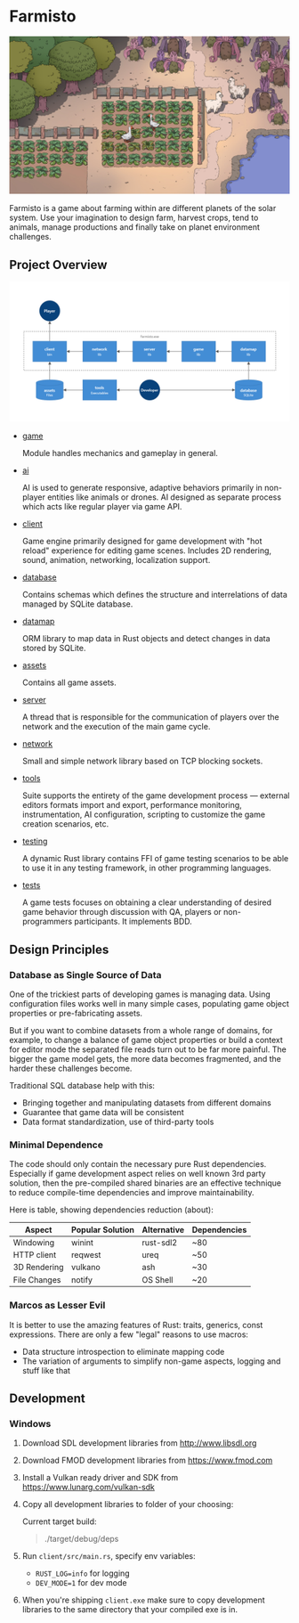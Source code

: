 # Farmisto

![](./.readme/screenshot.jpg)

Farmisto is a game about farming within are different planets of
the solar system. Use your imagination to design farm,
harvest crops, tend to animals, manage productions and finally
take on planet environment challenges.

## Project Overview

![](.readme/diagrams/project.png)

- [game](game)

  Module handles mechanics and gameplay in general.

- [ai](ai)

  AI is used to generate responsive, adaptive behaviors primarily in non-player entities like animals or drones. AI
  designed as separate process which acts like regular player via game API.

- [client](client)

  Game engine primarily designed
  for game development with "hot reload" experience for editing game scenes.
  Includes 2D rendering, sound, animation, networking, localization support.

- [database](database)

  Contains schemas which defines the structure and interrelations of data managed by SQLite database.

- [datamap](datamap)

  ORM library to map data in Rust objects and detect changes in data stored by SQLite.

- [assets](assets)

  Contains all game assets.

- [server](server)

  A thread that is responsible for the communication of players over the network and the execution of the main game
  cycle.

- [network](network)

  Small and simple network library based on TCP blocking sockets.

- [tools](tools)

  Suite supports the entirety of the game development process — external editors formats import and export,
  performance monitoring, instrumentation, AI configuration, scripting to customize the game creation scenarios, etc.

- [testing](testing)
  
  A dynamic Rust library contains FFI of game testing scenarios to be able to use it in any testing framework, in 
  other programming languages.

- [tests](tests)
  
  A game tests focuses on obtaining a clear understanding of desired game behavior through discussion with QA, 
  players or non-programmers participants. It implements BDD.
  

## Design Principles

### Database as Single Source of Data

One of the trickiest parts of developing games is managing data.
Using configuration files works well in many simple cases,
populating game object properties or pre-fabricating assets.

But if you want to combine datasets from a whole range of domains,
for example, to change a balance of game object properties
or build a context for editor mode the separated file reads turn out to be far more painful.
The bigger the game model gets, the more data becomes fragmented,
and the harder these challenges become.

Traditional SQL database help with this:

- Bringing together and manipulating datasets from different domains
- Guarantee that game data will be consistent
- Data format standardization, use of third-party tools

### Minimal Dependence

The code should only contain the necessary pure Rust dependencies.
Especially if game development aspect relies on well known 3rd party solution,
then the pre-compiled shared binaries are an effective technique
to reduce compile-time dependencies and improve maintainability.

Here is table, showing dependencies reduction (about):

| Aspect       | Popular Solution | Alternative | Dependencies |
|--------------|------------------|-------------|--------------|
| Windowing    | winint           | rust-sdl2   | ~80          |
| HTTP client  | reqwest          | ureq        | ~50          |
| 3D Rendering | vulkano          | ash         | ~30          |
| File Changes | notify           | OS Shell    | ~20          |

### Marcos as Lesser Evil

It is better to use the amazing features of Rust: traits, generics, const expressions.
There are only a few "legal" reasons to use macros:

- Data structure introspection to eliminate mapping code
- The variation of arguments to simplify non-game aspects, logging and stuff like that

## Development

### Windows

1. Download SDL development libraries from http://www.libsdl.org
2. Download FMOD development libraries from https://www.fmod.com
3. Install a Vulkan ready driver and SDK from https://www.lunarg.com/vulkan-sdk
4. Copy all development libraries to folder of your choosing:

   Current target build:
   > ./target/debug/deps

5. Run `client/src/main.rs`, specify env variables:
    - `RUST_LOG=info` for logging
    - `DEV_MODE=1` for dev mode
6. When you're shipping `client.exe` make sure to copy development libraries
   to the same directory that your compiled exe is in.